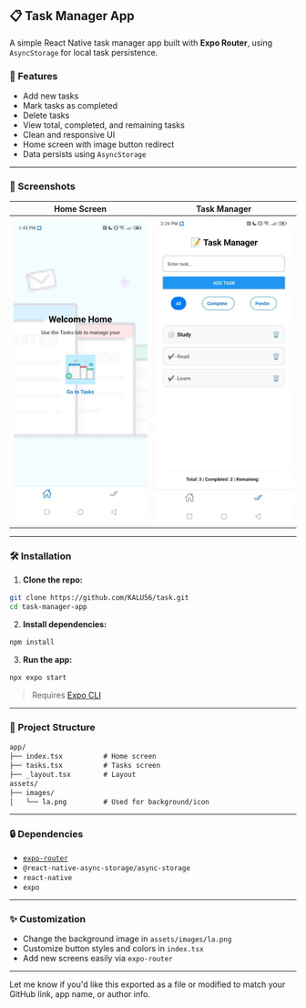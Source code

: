 

## 📋 Task Manager App

A simple React Native task manager app built with **Expo Router**, using `AsyncStorage` for local task persistence.

### 🧩 Features

*  Add new tasks
*  Mark tasks as completed
*  Delete tasks
*  View total, completed, and remaining tasks
* Clean and responsive UI
*  Home screen with image button redirect
*  Data persists using `AsyncStorage`

---

### 📸 Screenshots

| Home Screen                            | Task Manager                             |
| -------------------------------------- | ---------------------------------------- |
| ![Home](./task-manager-app/assets/images/tasks.jpg) | ![Tasks](./task-manager-app//assets//images/tss.jpg) |

---

### 🛠️ Installation

1. **Clone the repo:**

```bash
git clone https://github.com/KALU56/task.git
cd task-manager-app
```

2. **Install dependencies:**

```bash
npm install
```

3. **Run the app:**

```bash
npx expo start
```

> Requires [Expo CLI](https://docs.expo.dev/get-started/installation/)

---

### 📁 Project Structure

```
app/
├── index.tsx          # Home screen
├── tasks.tsx          # Tasks screen
├── _layout.tsx        # Layout 
assets/
├── images/
│   └── la.png         # Used for background/icon

```

---

### 🔒 Dependencies

* [`expo-router`](https://expo.github.io/router/docs)
* `@react-native-async-storage/async-storage`
* `react-native`
* `expo`

---

### ✨ Customization

* Change the background image in `assets/images/la.png`
* Customize button styles and colors in `index.tsx`
* Add new screens easily via `expo-router`

---


Let me know if you'd like this exported as a file or modified to match your GitHub link, app name, or author info.
